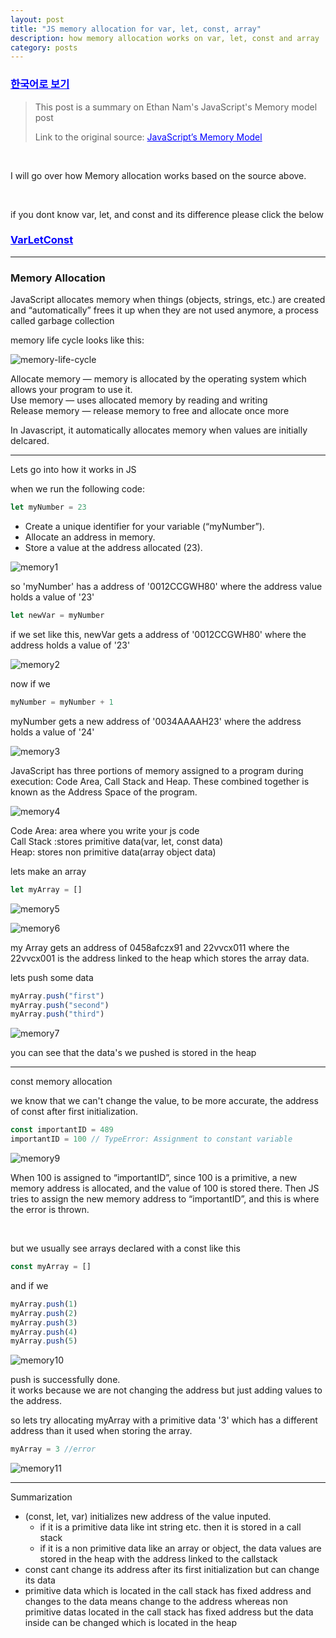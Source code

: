 ```yaml
---
layout: post
title: "JS memory allocation for var, let, const, array"
description: how memory allocation works on var, let, const and array
category: posts
---
```



<p><font color="blue"><a href="/2019/12/08/JavaScript-Memory-Allocation-Korean" alt="varletconst" style="color:blue"><h3>한국어로 보기</h3></a></font></p>


<blockquote>
    
  <p>This post is a summary on Ethan Nam's JavaScript's Memory model post</p>

  <p>Link to the original source: <a href="https://medium.com/@ethannam/javascripts-memory-model-7c972cd2c239" target="_blank" style="color:blue">JavaScript’s Memory Model</a> </p>

</blockquote>

<br>

I will go over how Memory allocation works based on the source above.<br>

<br>

if you dont know var, let, and const and its difference please click the below
<p><font color="blue"><a href="/2019/12/07/Var-Let-Const" alt="varletconst" style="color:blue"><h3>VarLetConst</h3></a></font></p>


-----------------
### Memory Allocation


JavaScript allocates memory when things (objects, strings, etc.) are created and “automatically” frees it up when they are not used anymore, a process called garbage collection

memory life cycle looks like this:

<p><img src="/img/JavaScript-Memory-Allocation/10.png" alt="memory-life-cycle" /></p>

Allocate memory — memory is allocated by the operating system which allows your program to use it.<br>
Use memory — uses allocated memory by reading and writing<br>
Release memory — release memory to free and allocate once more

In Javascript, it automatically allocates memory when values are initially delcared.

------

Lets go into how it works in JS

when we run the following code:<br>

```javascript
let myNumber = 23
```

- Create a unique identifier for your variable (“myNumber”).<br>
- Allocate an address in memory.<br>
- Store a value at the address allocated (23).<br>

<p><img src="/img/JavaScript-Memory-Allocation/1.jpeg" alt="memory1" /></p>

so 'myNumber' has a address of '0012CCGWH80' where the address value holds a value of '23'


```javascript
let newVar = myNumber
```

if we set like this, newVar gets a address of '0012CCGWH80' where the address holds a value of '23'

<p><img src="/img/JavaScript-Memory-Allocation/2.jpeg" alt="memory2" /></p>

now if we 

``` javascript
myNumber = myNumber + 1
```

myNumber gets a new address of '0034AAAAH23' where the address holds a value of '24'

<p><img src="/img/JavaScript-Memory-Allocation/3.jpeg" alt="memory3" /></p>


JavaScript has three portions of memory assigned to a program during execution: Code Area, Call Stack and Heap. These combined together is known as the Address Space of the program.
<p><img src="/img/JavaScript-Memory-Allocation/4.png" alt="memory4" /></p>

Code Area: area where you write your js code<br>
Call Stack :stores primitive data(var, let, const data)<br>
Heap: stores non primitive data(array object data)

lets make an array
```javascript
let myArray = []
```

<p><img src="/img/JavaScript-Memory-Allocation/5.jpeg" alt="memory5" /></p>

<p><img src="/img/JavaScript-Memory-Allocation/6.jpeg" alt="memory6" /></p>

my Array gets an address of 0458afczx91 and 22vvcx011 where the 22vvcx001 is the address linked to the heap which stores the array data.

lets push some data
```javascript
myArray.push("first")
myArray.push("second")
myArray.push("third")
```
<p><img src="/img/JavaScript-Memory-Allocation/7.jpeg" alt="memory7" /></p>

you can see that the data's we pushed is stored in the heap

---------

const memory allocation

we know that we can't change the value, to be more accurate, the address of const after first initialization.

```javascript
const importantID = 489
importantID = 100 // TypeError: Assignment to constant variable
```

<p><img src="/img/JavaScript-Memory-Allocation/9.jpeg" alt="memory9" /></p>

When 100 is assigned to “importantID”, since 100 is a primitive, a new memory address is allocated, and the value of 100 is stored there. Then JS tries to assign the new memory address to “importantID”, and this is where the error is thrown.

<br>

but we usually see arrays declared with a const like this

```javascript
const myArray = []
```

and if we 

``` javascript
myArray.push(1)
myArray.push(2)
myArray.push(3)
myArray.push(4)
myArray.push(5)
```

<p><img src="/img/JavaScript-Memory-Allocation/10.jpeg" alt="memory10" /></p>

push is successfully done. <br>
it works because we are not changing the address but just adding values to the address.<br>

so lets try allocating myArray with a primitive data '3' which has a different address than it used when storing the array.

```javascript 
myArray = 3 //error
```

<p><img src="/img/JavaScript-Memory-Allocation/11.jpeg" alt="memory11" /></p>


--------

Summarization
- (const, let, var) initializes new address of the value inputed.
  - if it is a primitive data like int string etc. then it is stored in a call stack
  - if it is a non primitive data like an array or object, the data values are stored in the heap with the address linked to the callstack
- const cant change its address after its first initialization but can change its data
- primitive data which is located in the call stack has fixed address and changes to the data means change to the address whereas non primitive datas located in the call stack has fixed address but the data inside can be changed which is located in the heap

